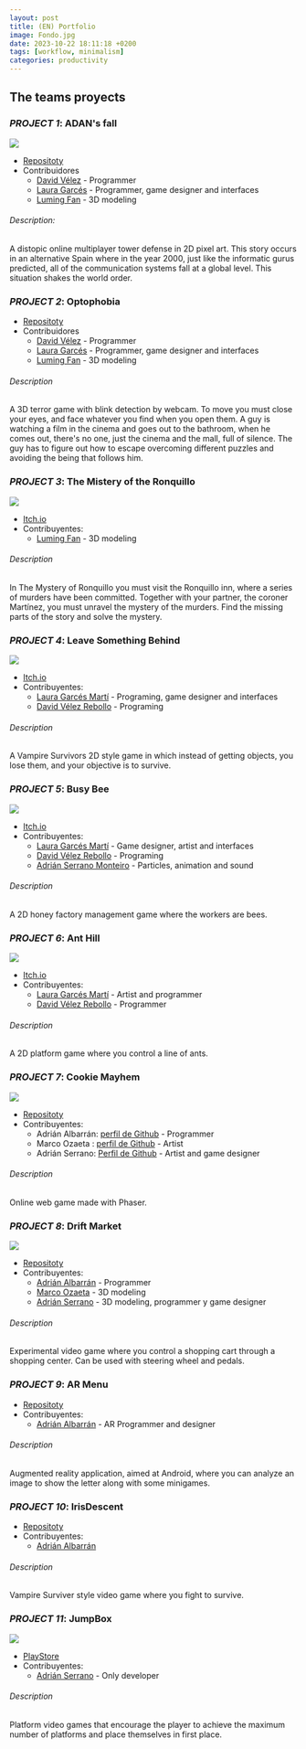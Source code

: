 ```yaml
---
layout: post
title: (EN) Portfolio
image: Fondo.jpg
date: 2023-10-22 18:11:18 +0200
tags: [workflow, minimalism]
categories: productivity
---
```

## The teams proyects


### *PROJECT 1*: ADAN's fall
![]({{https://gluglugames.github.io}}/images/ADAN.png)

- [Repositoty](https://github.com/PabloCondeLopez/La-caida-de-ADAN)
- Contribuidores 
  - [David Vélez](https://github.com/DavidVelezRebollo) 			      - Programmer
  - [Laura Garcés](https://github.com/IceHummingBird) 				      - Programmer, game designer and interfaces
  - [Luming Fan](https://github.com/daniever6) 					            - 3D modeling

###### Description:
A distopic online multiplayer tower defense in 2D pixel art.
This story occurs in an alternative Spain where in the year 2000, just like the informatic gurus predicted, all of the communication systems fall at a global level. This situation shakes the world order. 



### *PROJECT 2*: Optophobia
- [Repositoty](https://github.com/PabloCondeLopez/Optophobia) 
- Contribuidores 
  - [David Vélez](https://github.com/DavidVelezRebollo) 			        - Programmer
  - [Laura Garcés](https://github.com/IceHummingBird) 				        - Programmer, game designer and interfaces
  - [Luming Fan](https://github.com/daniever6) 					              - 3D modeling
  
###### Description
A 3D terror game with blink detection by webcam. To move you must close your eyes, and face whatever you find when you open them.
A guy is watching a film in the cinema and goes out to the bathroom, when he comes out, there's no one, just the cinema and the mall, full of silence. The guy has to figure out how to escape overcoming different puzzles and avoiding the being that follows him.


  
### *PROJECT 3*: The Mistery of the Ronquillo
![]({{https://gluglugames.github.io}}/images/Misterio.png)

- [Itch.io](https://redpablo.itch.io/el-misterio-del-ronquillo)
- Contribuyentes:
  - [Luming Fan](https://github.com/daniever6) 					               - 3D modeling
   
###### Description
In The Mystery of Ronquillo you must visit the Ronquillo inn, where a series of murders have been committed. Together with your partner, the coroner Martínez, you must unravel the mystery of the murders. Find the missing parts of the story and solve the mystery.



### *PROJECT 4*: Leave Something Behind
![]({{https://gluglugames.github.io}}/images/LSB.jpg)

- [Itch.io]([https://github.com/DavidVelezRebollo/Leave-Something-Behind-v2](https://lsbehindoficial.itch.io/leave-something-behind))
- Contribuyentes:
  - [Laura Garcés Martí](https://github.com/IceHummingBird) 			- Programing, game designer and interfaces
  - [David Vélez Rebollo](https://github.com/DavidVelezRebollo) 		- Programing

###### Description
A Vampire Survivors 2D style game in which instead of getting objects, you lose them, and your objective is to survive.



### *PROJECT 5*: Busy Bee
![]({{https://gluglugames.github.io}}/images/Bee.png)

- [Itch.io]([https://github.com/DavidVelezRebollo/Busy-Bee](https://gonsowo.itch.io/busy-bees))
- Contribuyentes:
  - [Laura Garcés Martí](https://github.com/IceHummingBird) 			  - Game designer, artist and interfaces
  - [David Vélez Rebollo](https://github.com/DavidVelezRebollo) 		- Programing
  - [Adrián Serrano Monteiro](https://github.com/PinguinoTocho) 		- Particles, animation and sound

###### Description
A 2D honey factory management game where the workers are bees.



### *PROJECT 6*: Ant Hill
![]({{https://gluglugames.github.io}}/images/AntHill.jpg)

- [Itch.io]([https://github.com/DavidVelezRebollo/Game-Jam-2](https://deividvel.itch.io/the-ant-hill))
- Contribuyentes:
  - [Laura Garcés Martí](https://github.com/IceHummingBird) 			- Artist and programmer
  - [David Vélez Rebollo](https://github.com/DavidVelezRebollo) 		- Programmer

###### Description
A 2D platform game where you control a line of ants.



### *PROJECT 7*: Cookie Mayhem
![]({{https://gluglugames.github.io}}/images/Cookie.png)

- [Repositoty](https://github.com/AdrianAlbarran/CookieMayhem-JuegosEnRed)
- Contribuyentes:
  - Adrián Albarrán: [perfil de Github](https://github.com/AdrianAlbarran) 	- Programmer
  - Marco Ozaeta : [perfil de Github](https://github.com/Marcooza) 		- Artist
  - Adrián Serrano: [Perfil de Github](https://github.com/PinguinoTocho) 	- Artist and game designer

###### Description
Online web game made with Phaser.


 
### *PROJECT 8*: Drift Market
![]({{https://gluglugames.github.io}}/images/Drift.png)

- [Repositoty](https://github.com/AdrianAlbarran/Drift-Market-Interaccion-Persona-Maquina)
- Contribuyentes: 
  - [Adrián Albarrán](https://github.com/AdrianAlbarran) 			- Programmer
  - [Marco Ozaeta](https://github.com/Marcooza) 				- 3D modeling
  - [Adrián Serrano](https://github.com/PinguinoTocho) 				- 3D modeling, programmer y game designer

###### Description
Experimental video game where you control a shopping cart through a shopping center. Can be used with steering wheel and pedals.



### *PROJECT 9*: AR Menu
- [Repositoty](https://github.com/AdrianAlbarran/AR_MENU)
- Contribuyentes: 
  - [Adrián Albarrán](https://github.com/AdrianAlbarran) 			- AR Programmer and designer
    
###### Description
Augmented reality application, aimed at Android, where you can analyze an image to show the letter along with some minigames.


 
### *PROJECT 10*: IrisDescent
- [Repositoty](https://github.com/AdrianAlbarran/Ing-de-videojuegos-)
- Contribuyentes:
  - [Adrián Albarrán](https://github.com/AdrianAlbarran)
    
###### Description
Vampire Surviver style video game where you fight to survive.



### *PROJECT 11*: JumpBox
![]({{https://gluglugames.github.io}}/images/JumpBox.png)

- [PlayStore](https://play.google.com/store/apps/details?id=com.Adriansito.JumpBox)
- Contribuyentes:
  - [Adrián Serrano](https://github.com/PinguinoTocho) 				- Only developer
    
###### Description
Platform video games that encourage the player to achieve the maximum number of platforms and place themselves in first place.






